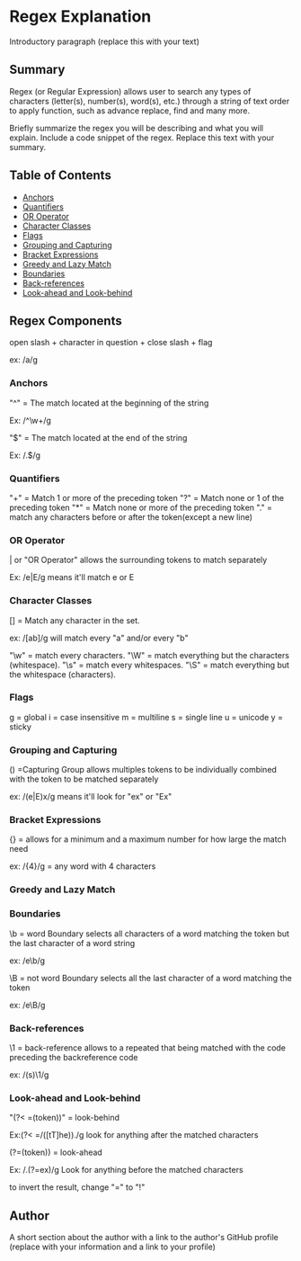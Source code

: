 # Regex Explanation

Introductory paragraph (replace this with your text)

## Summary

Regex (or Regular Expression) allows user to search any types of characters (letter(s), number(s), word(s), etc.) through a string of text order to apply function, such as advance replace, find and many more. 

Briefly summarize the regex you will be describing and what you will explain. Include a code snippet of the regex. Replace this text with your summary.

## Table of Contents

- [Anchors](#anchors)
- [Quantifiers](#quantifiers)
- [OR Operator](#or-operator)
- [Character Classes](#character-classes)
- [Flags](#flags)
- [Grouping and Capturing](#grouping-and-capturing)
- [Bracket Expressions](#bracket-expressions)
- [Greedy and Lazy Match](#greedy-and-lazy-match)
- [Boundaries](#boundaries)
- [Back-references](#back-references)
- [Look-ahead and Look-behind](#look-ahead-and-look-behind)

## Regex Components

open slash + character in question + close slash + flag

ex: /a/g

### Anchors

"^" = The match located at the beginning of the string

Ex: /^\w+/g

"$" = The match located at the end of the string

Ex: /\.$/g

### Quantifiers

"+" = Match 1 or more of the preceding token
"?" = Match none or 1 of the preceding token
"*" = Match none or more of the preceding token
"." = match any characters before or after the token(except a new line)

### OR Operator

| or "OR Operator" allows the surrounding tokens to match separately

Ex: /e|E/g means it'll match e or E

### Character Classes
[] = Match any character in the set.

ex: /[ab]/g will match every "a" and/or every "b"

"\w" = match every characters.
"\W" = match everything but the characters (whitespace).
"\s" = match every whitespaces.
"\S" = match everything but the whitespace (characters).

### Flags
g = global
i = case insensitive
m = multiline
s = single line
u = unicode
y = sticky

### Grouping and Capturing
() =Capturing Group allows multiples tokens to be individually combined with the token to be matched separately

ex: /(e|E)x/g means it'll look for "ex" or "Ex"

### Bracket Expressions
{} = allows for a minimum and a maximum number for how large the match need

ex: /{4}/g =  any word with 4 characters
### Greedy and Lazy Match

### Boundaries

\b = word Boundary selects all characters of a word matching the token but the last character of a word string

ex: /e\b/g

\B = not word Boundary selects all the last character of a word matching the token

ex: /e\B/g

### Back-references
\1 = back-reference allows to a repeated that being matched with the code preceding the backreference code

ex: /(s)\1/g

### Look-ahead and Look-behind

"(?< =(token))" = look-behind

Ex:(?< =/([tT]he))./g look for anything after the matched characters

(?=(token)) = look-ahead

Ex: /.(?=ex)/g Look for anything before the matched characters

to invert the result, change "=" to "!"

## Author

A short section about the author with a link to the author's GitHub profile (replace with your information and a link to your profile)
